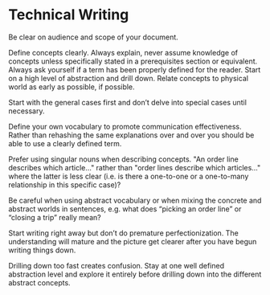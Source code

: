 
Technical Writing
=================

Be clear on audience and scope of your document.

Define concepts clearly. Always explain, never assume knowledge of concepts unless specifically stated in a prerequisites section or equivalent. Always ask yourself if a term has been properly defined for the reader. Start on a high level of abstraction and drill down. Relate concepts to physical world as early as possible, if possible. 

Start with the general cases first and don’t delve into special cases until necessary.

Define your own vocabulary to promote communication effectiveness. Rather than rehashing the same explanations over and over you should be able to use a clearly defined term.

Prefer using singular nouns when describing concepts. "An order line describes which article…" rather than "order lines describe which articles…" where the latter is less clear (i.e. is there a one-to-one or a one-to-many relationship in this specific case)?

Be careful when using abstract vocabulary or when mixing the concrete and abstract worlds in sentences, e.g. what does “picking an order line” or “closing a trip” really mean?

Start writing right away but don’t do premature perfectionization. The understanding will mature and the picture get clearer after you have begun writing things down.

Drilling down too fast creates confusion. Stay at one well defined abstraction level and explore it entirely before drilling down into the different abstract concepts.